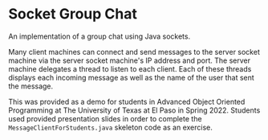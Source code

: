 # Socket Group Chat

An implementation of a group chat using Java sockets.

Many client machines can connect and send messages to the server socket machine via the server socket machine's IP address and port. The server machine delegates a thread to listen to each client. Each of these threads displays each incoming message as well as the name of the user that sent the message.

This was provided as a demo for students in Advanced Object Oriented Programming at The University of Texas at El Paso in Spring 2022. Students used provided presentation slides in order to complete the `MessageClientForStudents.java` skeleton code as an exercise.
